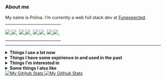 ### About me
My name is Polina.
I'm currently a web full stack dev at [Funexpected](https://funexpectedapps.com/).
<table style="padding:0;margin:0;border:0">
  <tr style="vertical-align:baseline;padding:0;margin:0;border:0">
    <td style="border:0;padding:0">
      <a href="https://t.me/rabarbrablad/" target="_blank">

  ![](https://img.shields.io/badge/telegram-eceff4.svg?&style=for-the-badge&logo=telegram#gh-light-mode-only)
  ![](https://img.shields.io/badge/telegram-2e3440.svg?&style=for-the-badge&logo=telegram#gh-dark-mode-only)
      </a>&nbsp;
    </td>
    <td style="border:0;padding:0">
      <a href="mailto:rabarbrablad@gmail.com">

  ![](https://img.shields.io/badge/gmail-eceff4.svg?&style=for-the-badge&logo=gmail&logoColor=D14836#gh-light-mode-only)
  ![](https://img.shields.io/badge/gmail-2e3440.svg?&style=for-the-badge&logo=gmail&logoColor=D14836#gh-dark-mode-only)
      </a>&nbsp;
    </td>
    <td style="border:0;padding:0">
      <a href="https://www.linkedin.com/in/polina-simonenko/" target="_blank">

  ![](https://img.shields.io/badge/linkedin-eceff4.svg?&style=for-the-badge&logo=linkedin&logoColor=0A66C2#gh-light-mode-only)
  ![](https://img.shields.io/badge/linkedin-2e3440.svg?&style=for-the-badge&logo=linkedin&logoColor=0A66C2#gh-dark-mode-only)
      </a>&nbsp;
    </td>
    <td style="border:0;padding:0">
      <a href="https://www.hackerrank.com/rabarbrablad" target="_blank">

  ![](https://img.shields.io/badge/HackerRank-eceff4.svg?&style=for-the-badge&logo=hackerrank&logoColor=2fc966#gh-light-mode-only)
  ![](https://img.shields.io/badge/HackerRank-2e3440.svg?&style=for-the-badge&logo=hackerrank&logoColor=2fc966#gh-dark-mode-only)
      </a>&nbsp;
    </td>
  </tr>
<table>
<hr/>

<details>
  <summary><b>Things I use a lot now</b></summary>
  <br/>

  ![Python](          https://img.shields.io/badge/Python-1d405e.svg?&logo=python&logoColor=4382b4                       )&nbsp;
  ![TypeScript](      https://img.shields.io/badge/TypeScript-262626.svg?&logo=typescript&logoColor=3278c7               )&nbsp;
  ![MongoDB](         https://img.shields.io/badge/MongoDB-023430.svg?&logo=mongodb&logoColor=00ed64                     )&nbsp;
  ![Poetry](          https://img.shields.io/badge/Poetry-1e293b.svg?&logo=poetry&logoColor=018ce1                       )&nbsp;\
  ![React](           https://img.shields.io/badge/React-20232a.svg?&logo=react&logoColor=4995ab                         )&nbsp;
  ![MUI](             https://img.shields.io/badge/MUI-071b2e.svg?&logo=mui&logoColor=0080ff                             )&nbsp;
  ![Create React App](https://img.shields.io/badge/Create%20React%20App-303847.svg?&logo=createreactapp&logoColor=09d3ad )&nbsp;
  ![React Query](     https://img.shields.io/badge/React%20Query-012c4b.svg?&logo=reactquery&logoColor=ff4154            )&nbsp;
  ![React Router](    https://img.shields.io/badge/React%20Router-000000.svg?&logo=reactrouter&logoColor=white           )&nbsp;\
  ![Git](             https://img.shields.io/badge/Git-413933.svg?&logo=git&logoColor=f74d27                             )&nbsp;
  ![GitHub](          https://img.shields.io/badge/GitHub-%23121011.svg?&logo=github&logoColor=white                     )&nbsp;
  ![GithubActions](   https://img.shields.io/badge/Github%20Actions-22272e.svg?&logo=github-actions&logoColor=2088FF     )&nbsp;
  ![Docker](          https://img.shields.io/badge/Docker-0f1c24.svg?&logo=docker&logoColor=2496ED                       )&nbsp;
  ![AWS](             https://img.shields.io/badge/Amazon%20AWS-232F3E.svg?&logo=amazon-aws&logoColor=FF9900             )&nbsp;
  ![Firebase](        https://img.shields.io/badge/Firebase-1a73e8.svg?&logo=firebase&logoColor=FFCA28                   )&nbsp;\
  ![Bash](            https://img.shields.io/badge/Bash-0d1117.svg?&logo=gnubash&logoColor=4EAA25                        )&nbsp;
  ![NodeJS](          https://img.shields.io/badge/NodeJS-233056.svg?&logo=node.js&logoColor=339933                      )&nbsp;
  ![VSCode](          https://img.shields.io/badge/VS%20Code-2c2c32.svg?&logo=visual-studio-code&logoColor=007ACC        )&nbsp;
  ![Insomnia](        https://img.shields.io/badge/Insomnia-000000.svg?&logo=insomnia&logoColor=5e01d4                   )&nbsp;
</details>

<details>
  <summary><b>Things I have some expirience in and used in the past</b></summary>
  <br/>

  ![Flask](         https://img.shields.io/badge/Flask-3776AB.svg?&logo=flask&logoColor=white&color=black       )&nbsp;
  ![FastApi](       https://img.shields.io/badge/FastAPI-2e303e.svg?&logo=fastapi&logoColor=009585              )&nbsp;
  ![SQLAlchemy](    https://img.shields.io/badge/SQLAlchemy-788877                                              )&nbsp;
  ![Pytest](        https://img.shields.io/badge/Pytest-3776AB.svg?&logo=pytest&logoColor=009fe4&color=696969   )&nbsp;
  ![Selenium](      https://img.shields.io/badge/Selenium-403f4d.svg?&logo=selenium&logoColor=green             )&nbsp;
  ![Swagger](       https://img.shields.io/badge/Swagger-00599C.svg?&logo=swagger&logoColor=grenn&color=173647  )&nbsp;\
  ![Go](            https://img.shields.io/badge/Go-253444.svg?&logo=go&logoColor=007e9d                        )&nbsp;
  ![Postgres](      https://img.shields.io/badge/Postgres-%23316192.svg?&logo=postgresql&logoColor=white        )&nbsp;
  ![SQLite](        https://img.shields.io/badge/SQLite-003B57.svg?&logo=sqlite&logoColor=white                 )&nbsp;
  ![Elasticsearch]( https://img.shields.io/badge/Elasticsearch-343742.svg?&logo=elasticsearch&logoColor=005571  )&nbsp;
  ![Redis](         https://img.shields.io/badge/Redis-161f32.svg?&logo=redis&logoColor=DC382D                  )&nbsp;\
  ![Vim](           https://img.shields.io/badge/Vim-232731.svg?&logo=vim&logoColor=019733                      )&nbsp;
  ![C](             https://img.shields.io/badge/-00599C.svg?&logo=c&logoColor=A8B9CC                           )&nbsp;
  ![Cpp](           https://img.shields.io/badge/C++-00599C.svg?&logo=c%2B%2B&logoColor=00599C&color=333333     )&nbsp;
  ![CMake](         https://img.shields.io/badge/CMake-00599C.svg?&logo=cmake&logoColor=064F8C&color=486d92     )&nbsp;
  ![Qt](            https://img.shields.io/badge/Qt-00599C.svg?&logo=qt&logoColor=41CD52&color=08102b           )&nbsp;
  ![Nginx](         https://img.shields.io/badge/Nginx-222222.svg?&logo=nginx&logoColor=269539                  )&nbsp;\
  ![Pandas](        https://img.shields.io/badge/Pandas-3776AB.svg?&logo=pandas&logoColor=white&color=130655    )&nbsp;
  ![Plotly](        https://img.shields.io/badge/Plotly-3776AB.svg?&logo=plotly&logoColor=3f4f75&color=white    )&nbsp;
  ![NumPy](         https://img.shields.io/badge/NumPy-3776AB.svg?&logo=numpy&logoColor=4eaccf&color=013243     )&nbsp;
  ![Jupyter](       https://img.shields.io/badge/Jupyter-3776AB.svg?&logo=jupyter&logoColor=f37727&color=767677 )&nbsp;
</details>

<details>
  <summary><b>Things I'm interested in</b></summary>
  <br/>

  ![Kubernetes](  https://img.shields.io/badge/Kubernetes-303030.svg?&logo=kubernetes&logoColor=326CE5      )&nbsp;
  ![Terraform](   https://img.shields.io/badge/Terraform-232731.svg?&logo=terraform&logoColor=7b42bc        )&nbsp;
  ![RabbitMQ](    https://img.shields.io/badge/RabbitMQ-3b4253.svg?&logo=rabbitmq&logoColor=ff6701          )&nbsp;
  ![Kafka](       https://img.shields.io/badge/Apache%20Kafka-231F20.svg?&logo=apache-kafka&logoColor=white )&nbsp;\
  ![WebAssembly]( https://img.shields.io/badge/WebAssembly-232731.svg?&logo=webassembly&logoColor=654FF0    )&nbsp;
  ![GRPC](        https://img.shields.io/badge/gRPC-232731.svg?&logo=google&logoColor=4285F4                )&nbsp;\
  ![Rust](        https://img.shields.io/badge/Rust-3b4253.svg?&logo=rust&logoColor=black                   )&nbsp;
  ![Kotlin](      https://img.shields.io/badge/Kotlin-27282c.svg?&logo=kotlin&logoColor=7F52FF              )&nbsp;
</details>

<details>
  <summary><b>Some things I also like</b></summary>
  <br/>

  ![Arch](  https://img.shields.io/badge/Arch%20Linux-333333.svg?&logo=archlinux&logoColor=1793d1 )&nbsp;
  ![Dwm](   https://img.shields.io/badge/dwm-333333.svg?&logo=dwm&logoColor=1793d1                )&nbsp;
</details>

<a href="https://github.com/rabarbra#gh-light-mode-only">
  <img src="https://github-profile-summary-cards.vercel.app/api/cards/profile-details?username=rabarbra&theme=nord_bright#gh-light-mode-only" alt="My GitHub Stats"/>
</a>
<a href="https://github.com/rabarbra#gh-dark-mode-only">
  <img src="https://github-profile-summary-cards.vercel.app/api/cards/profile-details?username=rabarbra&theme=nord_dark#gh-dark-mode-only" alt="My GitHub Stats"/>
</a>